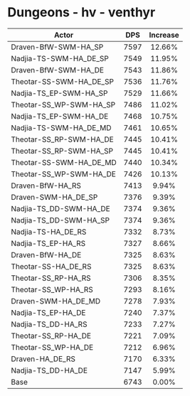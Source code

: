 # Dungeons - hv - venthyr
| Actor | DPS | Increase |
|---|:---:|:---:|
|Draven-BfW-SWM-HA_SP|7597|12.66%|
|Nadjia-TS-SWM-HA_DE_SP|7549|11.95%|
|Draven-BfW-SWM-HA_DE|7543|11.86%|
|Theotar-SS-SWM-HA_DE_SP|7536|11.76%|
|Nadjia-TS_EP-SWM-HA_SP|7529|11.66%|
|Theotar-SS_WP-SWM-HA_SP|7486|11.02%|
|Nadjia-TS_EP-SWM-HA_DE|7468|10.75%|
|Nadjia-TS-SWM-HA_DE_MD|7461|10.65%|
|Theotar-SS_RP-SWM-HA_DE|7445|10.41%|
|Theotar-SS_RP-SWM-HA_SP|7445|10.41%|
|Theotar-SS-SWM-HA_DE_MD|7440|10.34%|
|Theotar-SS_WP-SWM-HA_DE|7426|10.13%|
|Draven-BfW-HA_RS|7413|9.94%|
|Draven-SWM-HA_DE_SP|7376|9.39%|
|Nadjia-TS_DD-SWM-HA_DE|7374|9.36%|
|Nadjia-TS_DD-SWM-HA_SP|7374|9.36%|
|Nadjia-TS-HA_DE_RS|7332|8.73%|
|Nadjia-TS_EP-HA_RS|7327|8.66%|
|Draven-BfW-HA_DE|7325|8.63%|
|Theotar-SS-HA_DE_RS|7325|8.63%|
|Theotar-SS_RP-HA_RS|7306|8.35%|
|Theotar-SS_WP-HA_RS|7293|8.16%|
|Draven-SWM-HA_DE_MD|7278|7.93%|
|Nadjia-TS_EP-HA_DE|7240|7.37%|
|Nadjia-TS_DD-HA_RS|7233|7.27%|
|Theotar-SS_RP-HA_DE|7221|7.09%|
|Theotar-SS_WP-HA_DE|7212|6.96%|
|Draven-HA_DE_RS|7170|6.33%|
|Nadjia-TS_DD-HA_DE|7147|5.99%|
|Base|6743|0.00%|
